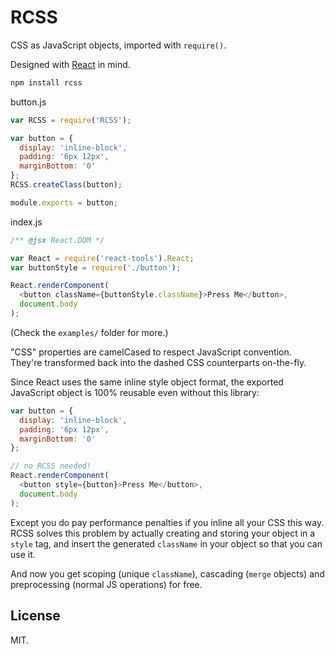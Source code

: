 # RCSS
CSS as JavaScript objects, imported with `require()`.

Designed with [React](http://facebook.github.io/react/) in mind.

```bash
npm install rcss
```

button.js
```js
var RCSS = require('RCSS');

var button = {
  display: 'inline-block',
  padding: '6px 12px',
  marginBottom: '0'
};
RCSS.createClass(button);

module.exports = button;
```

index.js
```js
/** @jsx React.DOM */

var React = require('react-tools').React;
var buttonStyle = require('./button');

React.renderComponent(
  <button className={buttonStyle.className}>Press Me</button>,
  document.body
);
```

(Check the `examples/` folder for more.)

"CSS" properties are camelCased to respect JavaScript convention. They're transformed back into the dashed CSS counterparts on-the-fly.

Since React uses the same inline style object format, the exported JavaScript object is 100% reusable even without this library:

```js
var button = {
  display: 'inline-block',
  padding: '6px 12px',
  marginBottom: '0'
};

// no RCSS needed!
React.renderComponent(
  <button style={button}>Press Me</button>,
  document.body
);
```

Except you do pay performance penalties if you inline all your CSS this way. RCSS solves this problem by actually creating and storing your object in a `style` tag, and insert the generated `className` in your object so that you can use it.

And now you get scoping (unique `className`), cascading (`merge` objects) and preprocessing (normal JS operations) for free.

## License
MIT.
